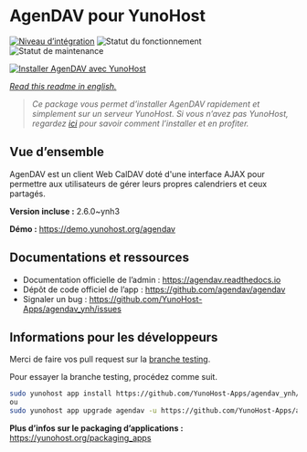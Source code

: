 <!--
N.B.: This README was automatically generated by https://github.com/YunoHost/apps/tree/master/tools/README-generator
It shall NOT be edited by hand.
-->

# AgenDAV pour YunoHost

[![Niveau d’intégration](https://dash.yunohost.org/integration/agendav.svg)](https://dash.yunohost.org/appci/app/agendav) ![Statut du fonctionnement](https://ci-apps.yunohost.org/ci/badges/agendav.status.svg) ![Statut de maintenance](https://ci-apps.yunohost.org/ci/badges/agendav.maintain.svg)

[![Installer AgenDAV avec YunoHost](https://install-app.yunohost.org/install-with-yunohost.svg)](https://install-app.yunohost.org/?app=agendav)

*[Read this readme in english.](./README.md)*

> *Ce package vous permet d’installer AgenDAV rapidement et simplement sur un serveur YunoHost.
Si vous n’avez pas YunoHost, regardez [ici](https://yunohost.org/#/install) pour savoir comment l’installer et en profiter.*

## Vue d’ensemble

AgenDAV est un client Web CalDAV doté d'une interface AJAX pour permettre aux utilisateurs de gérer leurs propres calendriers et ceux partagés.

**Version incluse :** 2.6.0~ynh3

**Démo :** https://demo.yunohost.org/agendav
## Documentations et ressources

* Documentation officielle de l’admin : <https://agendav.readthedocs.io>
* Dépôt de code officiel de l’app : <https://github.com/agendav/agendav>
* Signaler un bug : <https://github.com/YunoHost-Apps/agendav_ynh/issues>

## Informations pour les développeurs

Merci de faire vos pull request sur la [branche testing](https://github.com/YunoHost-Apps/agendav_ynh/tree/testing).

Pour essayer la branche testing, procédez comme suit.

``` bash
sudo yunohost app install https://github.com/YunoHost-Apps/agendav_ynh/tree/testing --debug
ou
sudo yunohost app upgrade agendav -u https://github.com/YunoHost-Apps/agendav_ynh/tree/testing --debug
```

**Plus d’infos sur le packaging d’applications :** <https://yunohost.org/packaging_apps>